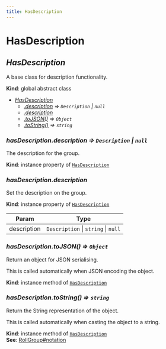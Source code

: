 ```yaml
---
title: HasDescription
---
```


# HasDescription

<a name="HasDescription"></a>

## *HasDescription*
A base class for description functionality.

**Kind**: global abstract class  

* *[HasDescription](#HasDescription)*
    * *[.description](#HasDescription+description) ⇒ <code>Description</code> \| <code>null</code>*
    * *[.description](#HasDescription+description)*
    * *[.toJSON()](#HasDescription+toJSON) ⇒ <code>Object</code>*
    * *[.toString()](#HasDescription+toString) ⇒ <code>string</code>*

<a name="HasDescription+description"></a>

### *hasDescription.description ⇒ <code>Description</code> \| <code>null</code>*
The description for the group.

**Kind**: instance property of [<code>HasDescription</code>](#HasDescription)  
<a name="HasDescription+description"></a>

### *hasDescription.description*
Set the description on the group.

**Kind**: instance property of [<code>HasDescription</code>](#HasDescription)  

| Param | Type |
| --- | --- |
| description | <code>Description</code> \| <code>string</code> \| <code>null</code> | 

<a name="HasDescription+toJSON"></a>

### *hasDescription.toJSON() ⇒ <code>Object</code>*
Return an object for JSON serialising.

This is called automatically when JSON encoding the object.

**Kind**: instance method of [<code>HasDescription</code>](#HasDescription)  
<a name="HasDescription+toString"></a>

### *hasDescription.toString() ⇒ <code>string</code>*
Return the String representation of the object.

This is called automatically when casting the object to a string.

**Kind**: instance method of [<code>HasDescription</code>](#HasDescription)  
**See**: [RollGroup#notation](RollGroup#notation)  
